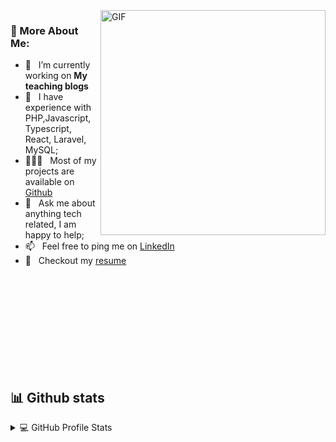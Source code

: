 
<br>
<br>
<br>


<img align="right" alt="GIF" src="https://raw.githubusercontent.com/rahul-jha98/rahul-jha98/main/techstack.gif" width="360px"/>
  
### 🧐 More About Me:

- 🔭 &nbsp; I’m currently working on **My teaching blogs**
- 🌱 &nbsp; I have experience with PHP,Javascript, Typescript, React, Laravel, MySQL; 
- 👨🏻‍💻 &nbsp; Most of my projects are available on [Github](https://github.com/AsadullohRuziev)
- 💬 &nbsp; Ask me about anything tech related, I am happy to help;
- 📫 &nbsp; Feel free to ping me on [LinkedIn](https://www.linkedin.com/in/asadullohruziev/)
- 📝 &nbsp; Checkout my [resume](https://asadulloh.vercel.app/)

<br>
<br>
<br>
<br>
<br>
<br>
<br>
<br>
<br>



## 📊 Github stats

<!-- https://github.com/anuraghazra/github-readme-stats -->
<details> 
  <summary>💻 GitHub Profile Stats</summary>
  <br/>
    <a href="https://github.com/AsadullohRuziev/github-readme-stats"><img alt="AsadullohRuziev's Github Stats" src="https://denvercoder1-github-readme-stats.vercel.app/api/?username=AsadullohRuziev&show_icons=true&count_private=true&theme=react&hide_border=true&bg_color=1F222E&title_color=F85D7F&icon_color=F8D866" height="192px"/></a>
  <a href="https://github.com/AsadullohRuziev/github-readme-stats"><img alt="AsadullohRuziev's Top Languages" src="https://github-readme-stats.vercel.app/api/top-langs/?username=AsadullohRuziev&langs_count=8&layout=compact&theme=react&hide_border=true&bg_color=1F222E&title_color=F85D7F&icon_color=F8D866&hide=Jupyter%20Notebook" height="192px"/></a>
  <br/>
  <b>Note:</b> Top languages is only a metric of the languages my public code consists of and doesn't reflect experience or skill level.
</details>


<br>
<br>
<br>

















